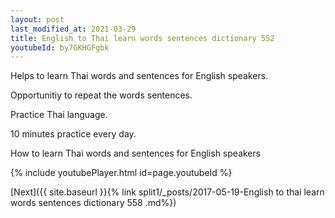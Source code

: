 ```yaml
---
layout: post
last_modified_at: 2021-03-29
title: English to Thai learn words sentences dictionary 552 
youtubeId: by7GKHGFgbk
---
```

 
 
Helps to learn Thai words and sentences for English speakers.

Opportunitiy to repeat the words sentences. 

Practice Thai language. 
 
10 minutes practice every day. 
 
How to learn Thai words and sentences for English speakers 
 
{% include youtubePlayer.html id=page.youtubeId %}
 
 
[Next]({{ site.baseurl }}{% link  split1/_posts/2017-05-19-English to thai learn words sentences dictionary 558 .md%})
 
